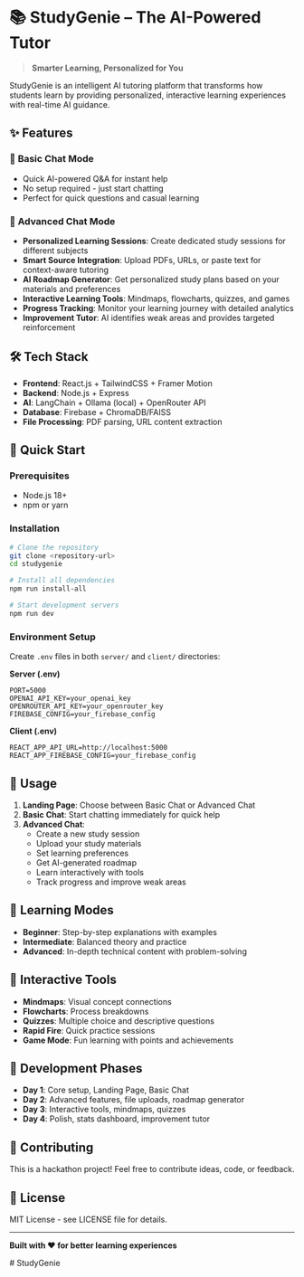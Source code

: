 # 📚 StudyGenie – The AI-Powered Tutor

> **Smarter Learning, Personalized for You**

StudyGenie is an intelligent AI tutoring platform that transforms how students learn by providing personalized, interactive learning experiences with real-time AI guidance.

## ✨ Features

### 🚀 **Basic Chat Mode**
- Quick AI-powered Q&A for instant help
- No setup required - just start chatting
- Perfect for quick questions and casual learning

### 🌟 **Advanced Chat Mode** 
- **Personalized Learning Sessions**: Create dedicated study sessions for different subjects
- **Smart Source Integration**: Upload PDFs, URLs, or paste text for context-aware tutoring
- **AI Roadmap Generator**: Get personalized study plans based on your materials and preferences
- **Interactive Learning Tools**: Mindmaps, flowcharts, quizzes, and games
- **Progress Tracking**: Monitor your learning journey with detailed analytics
- **Improvement Tutor**: AI identifies weak areas and provides targeted reinforcement

## 🛠️ Tech Stack

- **Frontend**: React.js + TailwindCSS + Framer Motion
- **Backend**: Node.js + Express
- **AI**: LangChain + Ollama (local) + OpenRouter API
- **Database**: Firebase + ChromaDB/FAISS
- **File Processing**: PDF parsing, URL content extraction

## 🚀 Quick Start

### Prerequisites
- Node.js 18+ 
- npm or yarn

### Installation
```bash
# Clone the repository
git clone <repository-url>
cd studygenie

# Install all dependencies
npm run install-all

# Start development servers
npm run dev
```

### Environment Setup
Create `.env` files in both `server/` and `client/` directories:

**Server (.env)**
```env
PORT=5000
OPENAI_API_KEY=your_openai_key
OPENROUTER_API_KEY=your_openrouter_key
FIREBASE_CONFIG=your_firebase_config
```

**Client (.env)**
```env
REACT_APP_API_URL=http://localhost:5000
REACT_APP_FIREBASE_CONFIG=your_firebase_config
```

## 📱 Usage

1. **Landing Page**: Choose between Basic Chat or Advanced Chat
2. **Basic Chat**: Start chatting immediately for quick help
3. **Advanced Chat**: 
   - Create a new study session
   - Upload your study materials
   - Set learning preferences
   - Get AI-generated roadmap
   - Learn interactively with tools
   - Track progress and improve weak areas

## 🎯 Learning Modes

- **Beginner**: Step-by-step explanations with examples
- **Intermediate**: Balanced theory and practice
- **Advanced**: In-depth technical content with problem-solving

## 🎨 Interactive Tools

- **Mindmaps**: Visual concept connections
- **Flowcharts**: Process breakdowns
- **Quizzes**: Multiple choice and descriptive questions
- **Rapid Fire**: Quick practice sessions
- **Game Mode**: Fun learning with points and achievements

## 🔄 Development Phases

- **Day 1**: Core setup, Landing Page, Basic Chat
- **Day 2**: Advanced features, file uploads, roadmap generator
- **Day 3**: Interactive tools, mindmaps, quizzes
- **Day 4**: Polish, stats dashboard, improvement tutor

## 🤝 Contributing

This is a hackathon project! Feel free to contribute ideas, code, or feedback.

## 📄 License

MIT License - see LICENSE file for details.

---

**Built with ❤️ for better learning experiences**





#   S t u d y G e n i e  
 